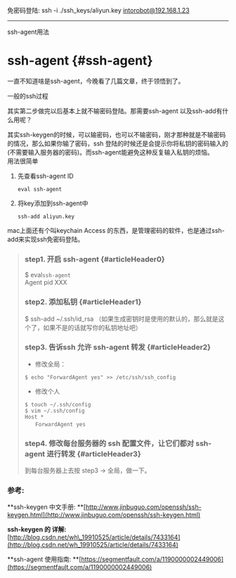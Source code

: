 免密码登陆: ssh -i ./ssh\_keys/aliyun.key intorobot@192.168.1.23

---

ssh-agent用法

# ssh-agent {#ssh-agent}

一直不知道啥是ssh-agent，今晚看了几篇文章，终于领悟到了。

一般的ssh过程

其实第二步做完以后基本上就不输密码登陆。那需要ssh-agent 以及ssh-add有什么用呢？

其实ssh-keygen的时候，可以输密码，也可以不输密码，刚才那种就是不输密码的情况，那么如果你输了密码，ssh 登陆的时候还是会提示你将私钥的密码输入的\(不需要输入服务器的密码\)。而ssh-agent能避免这种反复输入私钥的烦恼。  
用法很简单

1. 先查看ssh-agent ID

   ```
   eval ssh-agent
   ```

2. 将key添加到ssh-agent中

   ```
   ssh-add aliyun.key
   ```


mac上面还有个叫keychain Access 的东西，是管理密码的软件，也是通过ssh-add来实现ssh免密码登陆。

> ### step1. 开启 ssh-agent {#articleHeader0}
>
> $ eval`ssh-agent`  
> Agent pid XXX
>
> ### step2. 添加私钥 {#articleHeader1}
>
> $ ssh-add ~/.ssh/id\_rsa （如果生成密钥时是使用的默认的，那么就是这个了，如果不是的话就写你的私钥地址吧）
>
> ### step3. 告诉ssh 允许 ssh-agent 转发 {#articleHeader2}
>
> * 修改全局：
>
> ```
> $ echo "ForwardAgent yes" >> /etc/ssh/ssh_config
> ```
>
> * 修改个人
>
> ```
> $ touch ~/.ssh/config
> $ vim ~/.ssh/config
> Host *
> 　　ForwardAgent yes
> ```
>
> ### step4. 修改每台服务器的 ssh 配置文件，让它们都对 ssh-agent 进行转发 {#articleHeader3}
>
> 到每台服务器上去按 step3 -&gt; 全局，做一下。

### 参考:

**ssh-keygen 中文手册: **[http://www.jinbuguo.com/openssh/ssh-keygen.html](http://www.jinbuguo.com/openssh/ssh-keygen.html)

**ssh-keygen 的 详解:** [http://blog.csdn.net/wh\_19910525/article/details/7433164](http://blog.csdn.net/wh_19910525/article/details/7433164)

**ssh-agent 使用指南: **[https://segmentfault.com/a/1190000002449006](https://segmentfault.com/a/1190000002449006)

